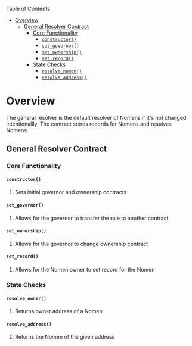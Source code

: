 Table of Contents
- [Overview](#overview)
  - [General Resolver Contract](#general-resolver-contract)
    - [Core Functionality](#core-functionality)
      - [`constructor()`](#constructor)
      - [`set_governor()`](#set_governor)
      - [`set_ownership()`](#set_ownership)
      - [`set_record()`](#set_record)
    - [State Checks](#state-checks)
      - [`resolve_nomen()`](#resolve_nomen)
      - [`resolve_address()`](#resolve_address)



# Overview

The general resolver is the default resolver of Nomens if it's not changed intentionallly. The contract stores records for Nomens and resolves Nomens.

## General Resolver Contract

### Core Functionality

#### `constructor()`

1. Sets initial governor and ownership contracts

#### `set_governor()`

1. Allows for the governor to transfer the role to another contract

#### `set_ownership()`

1. Allows for the governor to change ownership contract

#### `set_record()`

1. Allows for the Nomen owner to set record for the Nomen


### State Checks

#### `resolve_owner()`

1. Returns owner address of a Nomen

#### `resolve_address()`

1.  Returns the Nomen of the given address


